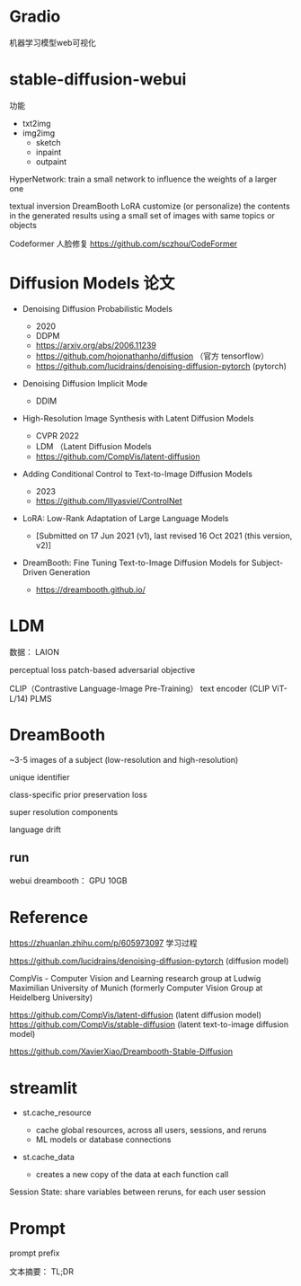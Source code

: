 

# Gradio 

机器学习模型web可视化

# stable-diffusion-webui

功能

- txt2img
- img2img
    - sketch
    - inpaint
    - outpaint


HyperNetwork: train a small network to influence the weights of a larger one

textual inversion
DreamBooth 
LoRA
customize (or personalize) the contents in the generated results using a small set of images with same topics or objects


Codeformer 人脸修复
https://github.com/sczhou/CodeFormer

# Diffusion Models 论文


- Denoising Diffusion Probabilistic Models 
    - 2020
    - DDPM
    - https://arxiv.org/abs/2006.11239
    - https://github.com/hojonathanho/diffusion （官方 tensorflow）
    - https://github.com/lucidrains/denoising-diffusion-pytorch (pytorch)

- Denoising Diffusion Implicit Mode
    - DDIM

- High-Resolution Image Synthesis with Latent Diffusion Models
    - CVPR 2022
    - LDM （Latent Diffusion Models
    - https://github.com/CompVis/latent-diffusion


- Adding Conditional Control to Text-to-Image Diffusion Models
    - 2023
    - https://github.com/lllyasviel/ControlNet


- LoRA: Low-Rank Adaptation of Large Language Models
    - [Submitted on 17 Jun 2021 (v1), last revised 16 Oct 2021 (this version, v2)]
    
- DreamBooth: Fine Tuning Text-to-Image Diffusion Models for Subject-Driven Generation
    - https://dreambooth.github.io/


# LDM

数据： LAION

perceptual loss
patch-based adversarial objective

CLIP（Contrastive Language-Image Pre-Training）
text encoder (CLIP ViT-L/14) 
PLMS

# DreamBooth

~3-5 images of a subject (low-resolution and high-resolution)

unique identifier

class-specific prior preservation loss

super resolution components


language drift


## run
webui dreambooth： GPU 10GB


# Reference

https://zhuanlan.zhihu.com/p/605973097 学习过程

https://github.com/lucidrains/denoising-diffusion-pytorch  (diffusion model)



CompVis - Computer Vision and Learning research group at Ludwig Maximilian University of Munich (formerly Computer Vision Group at Heidelberg University)

https://github.com/CompVis/latent-diffusion (latent diffusion model)
https://github.com/CompVis/stable-diffusion (latent text-to-image diffusion model)



https://github.com/XavierXiao/Dreambooth-Stable-Diffusion


# streamlit


- st.cache_resource
    - cache global resources,  across all users, sessions, and reruns
    - ML models or database connections

- st.cache_data
    - creates a new copy of the data at each function call


Session State: share variables between reruns, for each user session

# Prompt

prompt prefix


文本摘要： TL;DR




